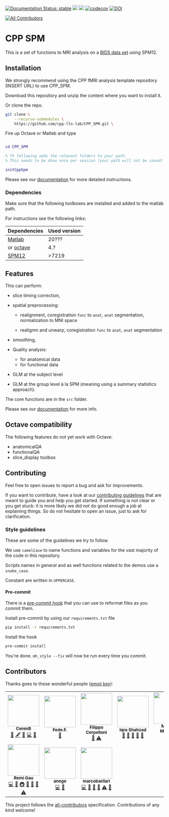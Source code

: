 <!-- lint disable -->

[![Documentation Status: stable](https://readthedocs.org/projects/cpp_spm/badge/?version=stable)](https://cpp_spm.readthedocs.io/en/stable/?badge=stable)
[![](https://img.shields.io/badge/Octave-CI-blue?logo=Octave&logoColor=white)](https://github.com/cpp-lln-lab/CPP_SPM/actions)
![](https://github.com/cpp-lln-lab/CPP_SPM/workflows/CI/badge.svg)
[![codecov](https://codecov.io/gh/cpp-lln-lab/CPP_SPM/branch/master/graph/badge.svg?token=8IoRQtbFUV)](https://codecov.io/gh/cpp-lln-lab/CPP_SPM)
[![DOI](https://zenodo.org/badge/DOI/10.5281/zenodo.3556173.svg)](https://doi.org/10.5281/zenodo.3556173)
<!-- ALL-CONTRIBUTORS-BADGE:START - Do not remove or modify this section -->
[![All Contributors](https://img.shields.io/badge/all_contributors-10-orange.svg?style=flat-square)](#contributors-)
<!-- ALL-CONTRIBUTORS-BADGE:END -->

<!-- lint enable -->

# CPP SPM

This is a set of functions to MRI analysis on a
[BIDS data set](https://bids.neuroimaging.io/) using SPM12.

## Installation

<!-- TODO -->

We strongly recommend using the CPP fMRI analysis template repository (INSERT
URL) to use CPP_SPM.

Download this repository and unzip the content where you want to install it.

Or clone the repo.

```bash
git clone \
    --recurse-submodules \
    https://github.com/cpp-lln-lab/CPP_SPM.git \
```

Fire up Octave or Matlab and type

```matlab

cd CPP_SPM

% Th following adds the relevant folders to your path.
% This needs to be done once per session (your path will not be saved)

initCppSpm

```

Please see our
[documentation](https://cpp_spm.readthedocs.io/en/latest/index.html) for more
detailed instructions.

### Dependencies

Make sure that the following toolboxes are installed and added to the matlab
path.

For instructions see the following links:

<!-- lint disable -->

| Dependencies                                               | Used version |
| ---------------------------------------------------------- | ------------ |
| [Matlab](https://www.mathworks.com/products/matlab.html)   | 20???        |
| or [octave](https://www.gnu.org/software/octave/)          | 4.?          |
| [SPM12](https://www.fil.ion.ucl.ac.uk/spm/software/spm12/) | >7219        |

<!-- lint enable -->

## Features

This can perform:

-   slice timing correction,

-   spatial preprocessing:

    -   realignment, coregistration `func` to `anat`, `anat` segmentation,
        normalization to MNI space

    -   realignm and unwarp, coregistration `func` to `anat`, `anat`
        segmentation

-   smoothing,

-   Quality analysis:

    -   for anatomical data
    -   for functional data

-   GLM at the subject level

-   GLM at the group level à la SPM (meaning using a summary statistics
    approach).

The core functions are in the `src` folder.

Please see our
[documentation](https://cpp_spm.readthedocs.io/en/latest/index.html) for more
info.

## Octave compatibility

The following features do not yet work with Octave:

-   anatomicalQA
-   functionalQA
-   slice_display toolbox

## Contributing

Feel free to open issues to report a bug and ask for improvements.

If you want to contribute, have a look at our
[contributing guidelines](https://github.com/cpp-lln-lab/.github/blob/main/CONTRIBUTING.md)
that are meant to guide you and help you get started. If something is not clear
or you get stuck: it is more likely we did not do good enough a job at
explaining things. So do not hesitate to open an issue, just to ask for
clarification.

### Style guidelines

These are some of the guidelines we try to follow.

We use `camelCase` to name functions and variables for the vast majority of the
code in this repository.

Scripts names in general and as well functions related to the demos use a
`snake_case`.

Constant are written in `UPPERCASE`.

#### Pre-commit

There is a [pre-commit hook](https://pre-commit.com/) that you can use to
reformat files as you commit them.

Install pre-commit by using our `requirements.txt` file

```bash
pip install -r requirements.txt
```

Install the hook

```bash
pre-commit install
```

You're done. `mh_style --fix` will now be run every time you commit.

## Contributors

Thanks goes to these wonderful people
([emoji key](https://allcontributors.org/docs/en/emoji-key)):

<!-- ALL-CONTRIBUTORS-LIST:START - Do not remove or modify this section -->
<!-- prettier-ignore-start -->
<!-- markdownlint-disable -->
<table>
  <tr>
    <td align="center"><a href="https://github.com/CerenB"><img src="https://avatars1.githubusercontent.com/u/10451654?v=4?s=100" width="100px;" alt=""/><br /><sub><b>CerenB</b></sub></a><br /><a href="https://github.com/cpp-lln-lab/CPP_SPM/issues?q=author%3ACerenB" title="Bug reports">🐛</a> <a href="#content-CerenB" title="Content">🖋</a> <a href="https://github.com/cpp-lln-lab/CPP_SPM/commits?author=CerenB" title="Documentation">📖</a> <a href="https://github.com/cpp-lln-lab/CPP_SPM/commits?author=CerenB" title="Code">💻</a> <a href="https://github.com/cpp-lln-lab/CPP_SPM/pulls?q=is%3Apr+reviewed-by%3ACerenB" title="Reviewed Pull Requests">👀</a></td>
    <td align="center"><a href="https://github.com/fedefalag"><img src="https://avatars2.githubusercontent.com/u/50373329?v=4?s=100" width="100px;" alt=""/><br /><sub><b>Fede F.</b></sub></a><br /><a href="https://github.com/cpp-lln-lab/CPP_SPM/issues?q=author%3Afedefalag" title="Bug reports">🐛</a></td>
    <td align="center"><a href="https://github.com/fcerpe"><img src="https://avatars.githubusercontent.com/u/73432853?v=4?s=100" width="100px;" alt=""/><br /><sub><b>Filippo Cerpelloni</b></sub></a><br /><a href="https://github.com/cpp-lln-lab/CPP_SPM/issues?q=author%3Afcerpe" title="Bug reports">🐛</a> <a href="https://github.com/cpp-lln-lab/CPP_SPM/commits?author=fcerpe" title="Tests">⚠️</a></td>
    <td align="center"><a href="https://github.com/iqrashahzad14"><img src="https://avatars.githubusercontent.com/u/75671348?v=4?s=100" width="100px;" alt=""/><br /><sub><b>Iqra Shahzad</b></sub></a><br /><a href="https://github.com/cpp-lln-lab/CPP_SPM/issues?q=author%3Aiqrashahzad14" title="Bug reports">🐛</a> <a href="https://github.com/cpp-lln-lab/CPP_SPM/commits?author=iqrashahzad14" title="Documentation">📖</a> <a href="#question-iqrashahzad14" title="Answering Questions">💬</a> <a href="https://github.com/cpp-lln-lab/CPP_SPM/pulls?q=is%3Apr+reviewed-by%3Aiqrashahzad14" title="Reviewed Pull Requests">👀</a> <a href="#userTesting-iqrashahzad14" title="User Testing">📓</a></td>
    <td align="center"><a href="https://github.com/mwmaclean"><img src="https://avatars.githubusercontent.com/u/54547865?v=4?s=100" width="100px;" alt=""/><br /><sub><b>Michèle MacLean</b></sub></a><br /><a href="https://github.com/cpp-lln-lab/CPP_SPM/commits?author=mwmaclean" title="Code">💻</a> <a href="#ideas-mwmaclean" title="Ideas, Planning, & Feedback">🤔</a></td>
    <td align="center"><a href="https://github.com/mohmdrezk"><img src="https://avatars2.githubusercontent.com/u/9597815?v=4?s=100" width="100px;" alt=""/><br /><sub><b>Mohamed Rezk</b></sub></a><br /><a href="https://github.com/cpp-lln-lab/CPP_SPM/commits?author=mohmdrezk" title="Code">💻</a> <a href="https://github.com/cpp-lln-lab/CPP_SPM/pulls?q=is%3Apr+reviewed-by%3Amohmdrezk" title="Reviewed Pull Requests">👀</a> <a href="#design-mohmdrezk" title="Design">🎨</a></td>
    <td align="center"><a href="https://cpplab.be"><img src="https://avatars0.githubusercontent.com/u/55407947?v=4?s=100" width="100px;" alt=""/><br /><sub><b>OliColli</b></sub></a><br /><a href="https://github.com/cpp-lln-lab/CPP_SPM/commits?author=OliColli" title="Code">💻</a> <a href="#design-OliColli" title="Design">🎨</a> <a href="https://github.com/cpp-lln-lab/CPP_SPM/commits?author=OliColli" title="Documentation">📖</a></td>
  </tr>
  <tr>
    <td align="center"><a href="https://remi-gau.github.io/"><img src="https://avatars3.githubusercontent.com/u/6961185?v=4?s=100" width="100px;" alt=""/><br /><sub><b>Remi Gau</b></sub></a><br /><a href="https://github.com/cpp-lln-lab/CPP_SPM/commits?author=Remi-Gau" title="Code">💻</a> <a href="https://github.com/cpp-lln-lab/CPP_SPM/commits?author=Remi-Gau" title="Documentation">📖</a> <a href="#infra-Remi-Gau" title="Infrastructure (Hosting, Build-Tools, etc)">🚇</a> <a href="#design-Remi-Gau" title="Design">🎨</a> <a href="https://github.com/cpp-lln-lab/CPP_SPM/pulls?q=is%3Apr+reviewed-by%3ARemi-Gau" title="Reviewed Pull Requests">👀</a> <a href="https://github.com/cpp-lln-lab/CPP_SPM/issues?q=author%3ARemi-Gau" title="Bug reports">🐛</a> <a href="https://github.com/cpp-lln-lab/CPP_SPM/commits?author=Remi-Gau" title="Tests">⚠️</a></td>
    <td align="center"><a href="https://github.com/anege"><img src="https://avatars0.githubusercontent.com/u/50317099?v=4?s=100" width="100px;" alt=""/><br /><sub><b>anege</b></sub></a><br /><a href="https://github.com/cpp-lln-lab/CPP_SPM/commits?author=anege" title="Code">💻</a> <a href="#design-anege" title="Design">🎨</a></td>
    <td align="center"><a href="https://github.com/marcobarilari"><img src="https://avatars3.githubusercontent.com/u/38101692?v=4?s=100" width="100px;" alt=""/><br /><sub><b>marcobarilari</b></sub></a><br /><a href="https://github.com/cpp-lln-lab/CPP_SPM/commits?author=marcobarilari" title="Code">💻</a> <a href="#design-marcobarilari" title="Design">🎨</a> <a href="https://github.com/cpp-lln-lab/CPP_SPM/pulls?q=is%3Apr+reviewed-by%3Amarcobarilari" title="Reviewed Pull Requests">👀</a> <a href="https://github.com/cpp-lln-lab/CPP_SPM/commits?author=marcobarilari" title="Documentation">📖</a> <a href="https://github.com/cpp-lln-lab/CPP_SPM/commits?author=marcobarilari" title="Tests">⚠️</a> <a href="https://github.com/cpp-lln-lab/CPP_SPM/issues?q=author%3Amarcobarilari" title="Bug reports">🐛</a></td>
  </tr>
</table>

<!-- markdownlint-restore -->
<!-- prettier-ignore-end -->

<!-- ALL-CONTRIBUTORS-LIST:END -->

This project follows the
[all-contributors](https://github.com/all-contributors/all-contributors)
specification. Contributions of any kind welcome!
